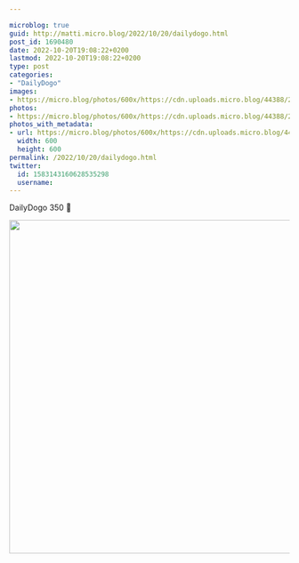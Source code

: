 ```yaml
---

microblog: true
guid: http://matti.micro.blog/2022/10/20/dailydogo.html
post_id: 1690480
date: 2022-10-20T19:08:22+0200
lastmod: 2022-10-20T19:08:22+0200
type: post
categories:
- "DailyDogo"
images:
- https://micro.blog/photos/600x/https://cdn.uploads.micro.blog/44388/2022/1fab4d073c.jpg
photos:
- https://micro.blog/photos/600x/https://cdn.uploads.micro.blog/44388/2022/1fab4d073c.jpg
photos_with_metadata:
- url: https://micro.blog/photos/600x/https://cdn.uploads.micro.blog/44388/2022/1fab4d073c.jpg
  width: 600
  height: 600
permalink: /2022/10/20/dailydogo.html
twitter:
  id: 1583143160628535298
  username:
---
```

DailyDogo 350 🐶

<img src="/media/uploads/2022/1fab4d073c.jpg" width="600" height="600" alt="" />
